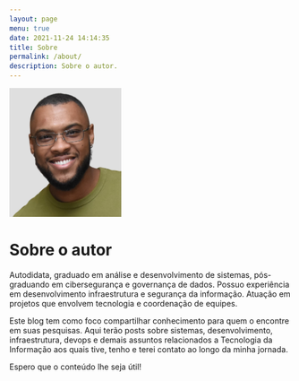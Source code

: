 ```yaml
---
layout: page
menu: true
date: 2021-11-24 14:14:35
title: Sobre
permalink: /about/
description: Sobre o autor.
---
```

<img class="img-rounded" src="/assets/img/uploads/profile1.png" alt="Bruno Costa" width="200">

# Sobre o autor

Autodidata, graduado em análise e desenvolvimento de sistemas, pós-graduando em cibersegurança e governança de dados. Possuo experiência em desenvolvimento infraestrutura e segurança da informação. Atuação em projetos que envolvem tecnologia e coordenação de equipes.

Este blog tem como foco compartilhar conhecimento para quem o encontre em suas pesquisas. Aqui terão posts sobre sistemas, desenvolvimento, infraestrutura, devops e demais assuntos relacionados a Tecnologia da Informação aos quais tive, tenho e terei contato ao longo da minha jornada.  

Espero que o conteúdo lhe seja útil!